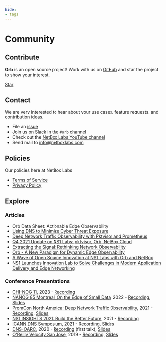 ```yaml
---
hide:
- tags
---
```


# Community
<script async defer src="https://buttons.github.io/buttons.js"></script>

## Contribute
**Orb** is an open source project! Work with us on [GitHub](https://github.com/orb-community/orb) and star the project to show your interest.

<a class="github-button" href="https://github.com/orb-community/orb" data-size="large" aria-label="Star orb-community/orb on GitHub">Star</a>

## Contact
We are very interested to hear about your use cases, feature requests, and contribution ideas.

* File an [issue](https://github.com/orb-community/orb/issues/new)
* Join us on [Slack](https://netdev.chat/) in the `#orb` channel
* Check out the [NetBox Labs YouTube channel](https://www.youtube.com/channel/UCs5FgE5p03tP-8InKVIojdw)
* Send mail to [info@netboxlabs.com](mailto:info@netboxlabs.com)

## Policies
Our policies here at NetBox Labs

* [Terms of Service](https://netboxlabs.com/terms-of-service/)
* [Privacy Policy](https://netboxlabs.com/privacy/)

## Explore
### Articles
* [Orb Data Sheet: Actionable Edge Observability](https://ns1.com/writable/resources/orb-actionable-edge-observability/ns1-ds-orb.pdf)
* [Using DNS to Minimize Cyber Threat Exposure](https://ns1.com/blog/using-dns-to-minimize-cyber-threat-exposure)
* [Deep Network Traffic Observability with Pktvisor and Prometheus](https://ns1.com/blog/deep-network-traffic-observability-pktvisor-prometheus)
* [Q4 2021 Update on NS1 Labs: pktvisor, Orb, NetBox Cloud](https://ns1.com/blog/an-update-on-open-source-innovation-at-ns1-labs)
* [Extracting the Signal: Rethinking Network Observability](https://ns1.com/blog/extracting-the-signal-rethinking-network-observability)
* [Orb - A New Paradigm for Dynamic Edge Observability](https://ns1.com/blog/orb-a-new-paradigm-for-dynamic-edge-observability)
* [A Wave of Open Source Innovation at NS1 Labs with Orb and NetBox](https://ns1.com/blog/a-wave-of-open-source-innovation-at-ns1-labs-with-orb-and-netbox)
* [NS1 Launches Innovation Lab to Solve Challenges in Modern Application Delivery and Edge Networking](https://ns1.com/press/ns1-launches-innovation-lab-to-solve-challenges-in-modern-application-delivery-and-edge-networking)

### Conference Presentations

* [CHI-NOG 11](https://chinog.org/chi-nog-11/), 2023 - [Recording](https://www.youtube.com/watch?v=DGiOulabZ2c)
* [NANOG 85 Montreal: On the Edge of Small Data](https://www.nanog.org/events/nanog-85/nanog-85-agenda/), 2022 - [Recording](https://www.youtube.com/watch?v=iA-Wzo_SdpE), [Slides](https://storage.googleapis.com/site-media-prod/meetings/NANOG85/4485/20220607_Weyrick_On_The_Edge_v1.pdf)
* [PromCon North America: Deep Network Traffic Observability](https://promconna21.sched.com/event/4240ae066bc0fbe9c8c31530af2e5c96), 2021 - [Recording](https://www.youtube.com/watch?v=2yIY0cCJ6Vs), [Slides](https://static.sched.com/hosted_files/promconna21/5c/pktvisor%20PromCon%202021.pdf)
* [NS1 INSIGHTS 2021: Build the Better Future](https://resources.ns1.com/ins1ghts-2021-replay), 2021 - [Recording](https://www.youtube.com/watch?v=cyKaGIFhiGk) 
* [ICANN DNS Symposium](https://www.icann.org/ids), 2021 - [Recording](https://drive.google.com/file/d/14sDxmwvMV1wF_1cBUBv3qj29Hen_thea/view?usp=sharing), [Slides](https://drive.google.com/file/d/1fEydsa-suUbE9fNHo87zY88mOmbeZviU/view)
* [DNS-OARC](https://www.dns-oarc.net/), 2020 - [Recording](https://www.youtube.com/watch?v=PwEOePOvkug) (first talk), [Slides](https://indico.dns-oarc.net/event/34/contributions/783/attachments/774/1328/pktvisor3-OARC-sweyrick.pdf)
* [O'Reilly Velocity San Jose](https://www.oreilly.com/library/view/oreilly-velocity-conference/9781492050582/video325462.html), 2019 - [Recording](https://drive.google.com/file/d/1AjhbUjkXT5saBP6iYIZjoinYsiZ5LDaV/view?usp=sharing), [Slides](https://docs.google.com/presentation/d/e/2PACX-1vR984fhii0Pso97RRjSFgZupknwQqf-XMhGuriT8HPHHiLlB1c4SnDtRnJtX66nxYv2GETk4ex81QiU/pub?start=false&loop=false&delayms=3000)

